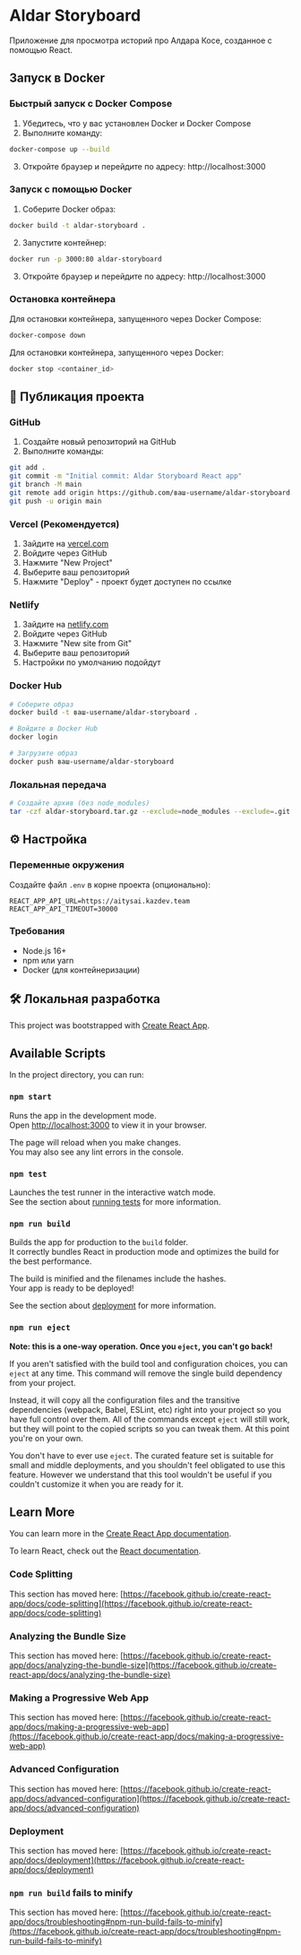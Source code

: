 # Aldar Storyboard

Приложение для просмотра историй про Алдара Косе, созданное с помощью React.

## Запуск в Docker

### Быстрый запуск с Docker Compose

1. Убедитесь, что у вас установлен Docker и Docker Compose
2. Выполните команду:
```bash
docker-compose up --build
```

3. Откройте браузер и перейдите по адресу: http://localhost:3000

### Запуск с помощью Docker

1. Соберите Docker образ:
```bash
docker build -t aldar-storyboard .
```

2. Запустите контейнер:
```bash
docker run -p 3000:80 aldar-storyboard
```

3. Откройте браузер и перейдите по адресу: http://localhost:3000

### Остановка контейнера

Для остановки контейнера, запущенного через Docker Compose:
```bash
docker-compose down
```

Для остановки контейнера, запущенного через Docker:
```bash
docker stop <container_id>
```

## 🚀 Публикация проекта

### GitHub
1. Создайте новый репозиторий на GitHub
2. Выполните команды:
```bash
git add .
git commit -m "Initial commit: Aldar Storyboard React app"
git branch -M main
git remote add origin https://github.com/ваш-username/aldar-storyboard.git
git push -u origin main
```

### Vercel (Рекомендуется)
1. Зайдите на [vercel.com](https://vercel.com)
2. Войдите через GitHub
3. Нажмите "New Project"
4. Выберите ваш репозиторий
5. Нажмите "Deploy" - проект будет доступен по ссылке

### Netlify
1. Зайдите на [netlify.com](https://netlify.com)
2. Войдите через GitHub
3. Нажмите "New site from Git"
4. Выберите ваш репозиторий
5. Настройки по умолчанию подойдут

### Docker Hub
```bash
# Соберите образ
docker build -t ваш-username/aldar-storyboard .

# Войдите в Docker Hub
docker login

# Загрузите образ
docker push ваш-username/aldar-storyboard
```

### Локальная передача
```bash
# Создайте архив (без node_modules)
tar -czf aldar-storyboard.tar.gz --exclude=node_modules --exclude=.git .
```

## ⚙️ Настройка

### Переменные окружения
Создайте файл `.env` в корне проекта (опционально):
```env
REACT_APP_API_URL=https://aitysai.kazdev.team
REACT_APP_API_TIMEOUT=30000
```

### Требования
- Node.js 16+ 
- npm или yarn
- Docker (для контейнеризации)

## 🛠 Локальная разработка

This project was bootstrapped with [Create React App](https://github.com/facebook/create-react-app).

## Available Scripts

In the project directory, you can run:

### `npm start`

Runs the app in the development mode.\
Open [http://localhost:3000](http://localhost:3000) to view it in your browser.

The page will reload when you make changes.\
You may also see any lint errors in the console.

### `npm test`

Launches the test runner in the interactive watch mode.\
See the section about [running tests](https://facebook.github.io/create-react-app/docs/running-tests) for more information.

### `npm run build`

Builds the app for production to the `build` folder.\
It correctly bundles React in production mode and optimizes the build for the best performance.

The build is minified and the filenames include the hashes.\
Your app is ready to be deployed!

See the section about [deployment](https://facebook.github.io/create-react-app/docs/deployment) for more information.

### `npm run eject`

**Note: this is a one-way operation. Once you `eject`, you can't go back!**

If you aren't satisfied with the build tool and configuration choices, you can `eject` at any time. This command will remove the single build dependency from your project.

Instead, it will copy all the configuration files and the transitive dependencies (webpack, Babel, ESLint, etc) right into your project so you have full control over them. All of the commands except `eject` will still work, but they will point to the copied scripts so you can tweak them. At this point you're on your own.

You don't have to ever use `eject`. The curated feature set is suitable for small and middle deployments, and you shouldn't feel obligated to use this feature. However we understand that this tool wouldn't be useful if you couldn't customize it when you are ready for it.

## Learn More

You can learn more in the [Create React App documentation](https://facebook.github.io/create-react-app/docs/getting-started).

To learn React, check out the [React documentation](https://reactjs.org/).

### Code Splitting

This section has moved here: [https://facebook.github.io/create-react-app/docs/code-splitting](https://facebook.github.io/create-react-app/docs/code-splitting)

### Analyzing the Bundle Size

This section has moved here: [https://facebook.github.io/create-react-app/docs/analyzing-the-bundle-size](https://facebook.github.io/create-react-app/docs/analyzing-the-bundle-size)

### Making a Progressive Web App

This section has moved here: [https://facebook.github.io/create-react-app/docs/making-a-progressive-web-app](https://facebook.github.io/create-react-app/docs/making-a-progressive-web-app)

### Advanced Configuration

This section has moved here: [https://facebook.github.io/create-react-app/docs/advanced-configuration](https://facebook.github.io/create-react-app/docs/advanced-configuration)

### Deployment

This section has moved here: [https://facebook.github.io/create-react-app/docs/deployment](https://facebook.github.io/create-react-app/docs/deployment)

### `npm run build` fails to minify

This section has moved here: [https://facebook.github.io/create-react-app/docs/troubleshooting#npm-run-build-fails-to-minify](https://facebook.github.io/create-react-app/docs/troubleshooting#npm-run-build-fails-to-minify)
